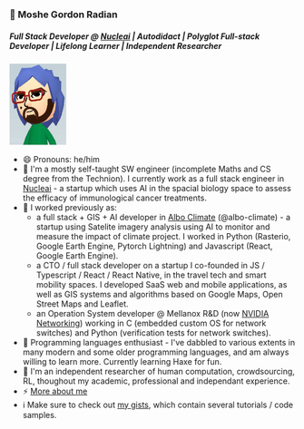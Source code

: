 ### 🦔 Moshe Gordon Radian
##### Full Stack Developer @ [Nucleai](https://nucleai.ai/) | Autodidact | Polyglot Full-stack Developer | Lifelong Learner | Independent Researcher
<img src="https://github.com/VehpuS/VehpuS/raw/master/mii%20me%202.jpg" width=100/>

- 😄 Pronouns: he/him
- 🔭 I'm a mostly self-taught SW engineer (incomplete Maths and CS degree from the Technion). I currently work as a full stack engineer in [Nucleai](https://nucleai.ai/) - a startup which uses AI in the spacial biology space to assess the efficacy of immunological cancer treatments.
- 📜 I worked previously as:
  - a full stack + GIS + AI developer in [Albo Climate](https://www.albosys.com/) (@albo-climate) - a startup using Satelite imagery analysis using AI to monitor and measure the impact of climate project. I worked in Python (Rasterio, Google Earth Engine, Pytorch Lightning) and Javascript (React, Google Earth Engine).
  - a CTO / full stack developer on a startup I co-founded in JS / Typescript / React / React Native, in the travel tech and smart mobility spaces. I developed SaaS web and mobile applications, as well as GIS systems and algorithms based on Google Maps, Open Street Maps and Leaflet.
  - an Operation System developer @ Mellanox R&D (now [NVIDIA Networking](https://www.nvidia.com/en-us/networking/)) working in C (embedded custom OS for network switches) and Python (verification tests for network switches).
- 🌱 Programming languages enthusiast - I've dabbled to various extents in many modern and some older programming languages, and am always willing to learn more. Currently learning Haxe for fun.
- 💬 I'm an independent researcher of human computation, crowdsourcing, RL, thoughout my academic, professional and independant experience.
- ⚡ [More about me](https://about.me/vehpus)
- :information_source: Make sure to check out [my gists](https://gist.github.com/VehpuS), which contain several tutorials / code samples.

<!--
**VehpuS/VehpuS** is a ✨ _special_ ✨ repository because its `README.md` (this file) appears on your GitHub profile.

Here are some ideas to get you started:
👋

- 🔭 I’m currently working on ...
- 🌱 I’m currently learning ...
- 👯 I’m looking to collaborate on ...
- 🤔 I’m looking for help with ...
- 💬 Ask me about ...
- 📫 How to reach me: ...
- 😄 Pronouns: ...
- ⚡ Fun fact: ...
-->
